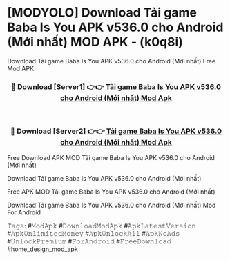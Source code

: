 # [MODYOLO] Download Tải game Baba Is You APK v536.0 cho Android (Mới nhất) MOD APK - (k0q8i)
Download Tải game Baba Is You APK v536.0 cho Android (Mới nhất) Free Mod APK

<div align="center">
<h3>🔴 Download [Server1] 👉👉 <a href="https://apk-comot.site?title=Tải_game_Baba_Is_You_APK_v536.0_cho_Android_(Mới_nhất)">Tải game Baba Is You APK v536.0 cho Android (Mới nhất) Mod Apk</a></h3><br>

<h3>🔴 Download [Server2] 👉👉 <a href="https://apk-comot.site?title=Tải_game_Baba_Is_You_APK_v536.0_cho_Android_(Mới_nhất)">Tải game Baba Is You APK v536.0 cho Android (Mới nhất) Mod Apk</a></h3>
</div>


Free Download APK MOD Tải game Baba Is You APK v536.0 cho Android (Mới nhất)

Download Tải game Baba Is You APK v536.0 cho Android (Mới nhất) 

Free APK MOD Tải game Baba Is You APK v536.0 cho Android (Mới nhất) 

Download Tải game Baba Is You APK v536.0 cho Android (Mới nhất) Mod For Android

𝚃𝚊𝚐𝚜: #𝙼𝚘𝚍𝙰𝚙𝚔 #𝙳𝚘𝚠𝚗𝚕𝚘𝚊𝚍𝙼𝚘𝚍𝙰𝚙𝚔 #𝙰𝚙𝚔𝙻𝚊𝚝𝚎𝚜𝚝𝚅𝚎𝚛𝚜𝚒𝚘𝚗 #𝙰𝚙𝚔𝚄𝚗𝚕𝚒𝚖𝚒𝚝𝚎𝚍𝙼𝚘𝚗𝚎𝚢 #𝙰𝚙𝚔𝚄𝚗𝚕𝚘𝚌𝚔𝙰𝚕𝚕 #𝙰𝚙𝚔𝙽𝚘𝙰𝚍𝚜 #𝚄𝚗𝚕𝚘𝚌𝚔𝙿𝚛𝚎𝚖𝚒𝚞𝚖 #𝙵𝚘𝚛𝙰𝚗𝚍𝚛𝚘𝚒𝚍 #𝙵𝚛𝚎𝚎𝙳𝚘𝚠𝚗𝚕𝚘𝚊𝚍 #home_design_mod_apk